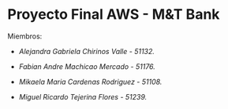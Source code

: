 # Proyecto Final AWS - M&T Bank

Miembros:

- _Alejandra Gabriela Chirinos Valle - 51132._

- _Fabian Andre Machicao Mercado - 51176._

- _Mikaela Maria Cardenas Rodriguez - 51108._

- _Miguel Ricardo Tejerina Flores - 51239._

